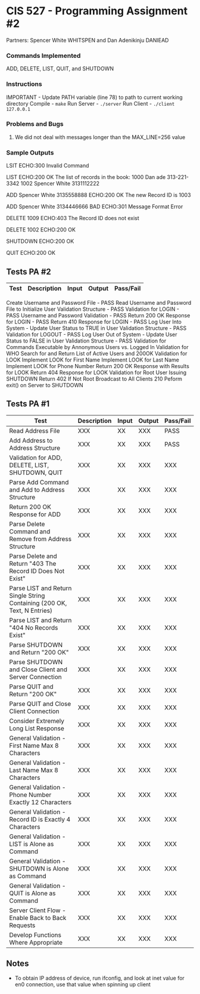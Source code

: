 # CIS 527 - Programming Assignment #2

Partners: Spencer White WHITSPEN and Dan Adenikinju DANIEAD

### Commands Implemented
ADD, DELETE, LIST, QUIT, and SHUTDOWN

### Instructions
IMPORTANT - Update PATH variable (line 78) to path to current working directory
Compile - ```make```
Run Server - ```./server```
Run Client - ```./client 127.0.0.1```

### Problems and Bugs
1. We did not deal with messages longer than the MAX_LINE=256 value

### Sample Outputs

LSIT
ECHO:300 Invalid Command

LIST
ECHO:200 OK
The list of records in the book: 
1000 Dan ade 313-221-3342
1002 Spencer White 3131112222

ADD Spencer White 3135558888
ECHO:200 OK
The new Record ID is 1003

ADD Spencer White 3134446666 BAD 
ECHO:301 Message Format Error

DELETE 1009
ECHO:403 The Record ID does not exist

DELETE 1002
ECHO:200 OK

SHUTDOWN
ECHO:200 OK

QUIT
ECHO:200 OK

## Tests PA #2
Test | Description | Input | Output | Pass/Fail
--- | --- | --- | --- |--- 
Create Username and Password File - PASS
Read Username and Password File to Initialize User Validation Structure - PASS
Validation for LOGIN - PASS
Username and Password Validation - PASS
Return 200 OK Response for LOGIN - PASS
Return 410 Response for LOGIN - PASS
Log User Into System - Update User Status to TRUE in User Validation Structure - PASS
Validation for LOGOUT - PASS
Log User Out of System - Update User Status to FALSE in User Validation Structure - PASS
Validation for Commands Executable by Annonymous Users vs. Logged In
Validation for WHO
Search for and Return List of Active Users and 200OK
Validation for LOOK
Implement LOOK for First Name
Implement LOOK for Last Name
Implement LOOK for Phone Number
Return 200 OK Response with Results for LOOK
Return 404 Response for LOOK
Validation for Root User Issuing SHUTDOWN
Return 402 If Not Root
Broadcast to All Clients 210
Peform exit() on Server to SHUTDOWN

## Tests PA #1

Test | Description | Input | Output | Pass/Fail
--- | --- | --- | --- |--- 
Read Address File | XXX | XX | XXX | PASS
Add Address to Address Structure | XXX | XX | XXX | PASS
Validation for ADD, DELETE, LIST, SHUTDOWN, QUIT | XXX | XX | XXX | XXX
Parse Add Command and Add to Address Structure | XXX | XX | XXX | XXX
Return 200 OK Response for ADD | XXX | XX | XXX | XXX
Parse Delete Command and Remove from Address Structure | XXX | XX | XXX | XXX
Parse Delete and Return "403 The Record ID Does Not Exist" | XXX | XX | XXX | XXX
Parse LIST and Return Single String Containing (200 OK, Text, N Entries) | XXX | XX | XXX | XXX
Parse LIST and Return "404 No Records Exist"  | XXX | XX | XXX | XXX
Parse SHUTDOWN and Return "200 OK" | XXX | XX | XXX | XXX
Parse SHUTDOWN and Close Client and Server Connection  | XXX | XX | XXX | XXX
Parse QUIT and Return "200 OK" | XXX | XX | XXX | XXX
Parse QUIT and Close Client Connection | XXX | XX | XXX | XXX
Consider Extremely Long List Response | XXX | XX | XXX | XXX
General Validation - First Name Max 8 Characters  | XXX | XX | XXX | XXX
General Validation - Last Name Max 8 Characters  | XXX | XX | XXX | XXX
General Validation - Phone Number Exactly 12 Characters  | XXX | XX | XXX | XXX
General Validation - Record ID is Exactly 4 Characters | XXX | XX | XXX | XXX
General Validation - LIST is Alone as Command | XXX | XX | XXX | XXX
General Validation - SHUTDOWN is Alone as Command | XXX | XX | XXX | XXX
General Validation - QUIT is Alone as Command | XXX | XX | XXX | XXX
Server Client Flow - Enable Back to Back Requests | XXX | XX | XXX | XXX
Develop Functions Where Appropriate | XXX | XX | XXX | XXX


## Notes
- To obtain IP address of device, run ifconfig, and look at inet value for en0 connection, use that value when spinning up client